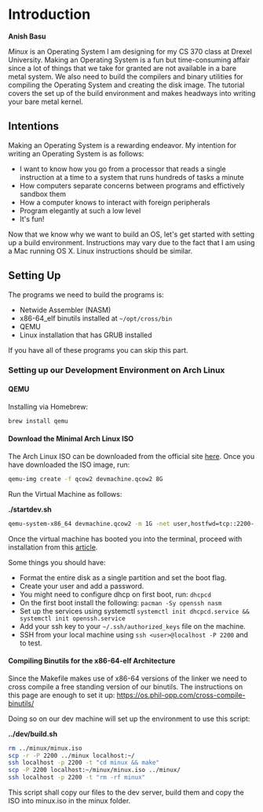 # Introduction
**Anish Basu**

*Minux* is an Operating System I am designing for my CS 370 class at Drexel University. Making an Operating System is a fun but time-consuming affair since a lot of things that we take for granted are not available in a bare metal system. We also need to build the compilers and binary utilities for compiling the Operating System and creating the disk image. The tutorial covers the set up of the build environment and makes headways into writing your bare metal kernel.

## Intentions
Making an Operating System is a rewarding endeavor. My intention for writing an Operating System is as follows:

- I want to know how you go from a processor that reads a single instruction at a time to a system that runs hundreds of tasks a minute
- How computers separate concerns between programs and effictively sandbox them
- How a computer knows to interact with foreign peripherals
- Program elegantly at such a low level
- It's fun!

Now that we know why we want to build an OS, let's get started with setting up a build environment. Instructions may vary due to the fact that I am using a Mac running OS X. Linux instructions should be similar.

## Setting Up
The programs we need to build the programs is:

- Netwide Assembler (NASM)
- x86-64_elf binutils installed at `~/opt/cross/bin`
- QEMU
- Linux installation that has GRUB installed

If you have all of these programs you can skip this part.

### Setting up our Development Environment on Arch Linux
#### QEMU
Installing via Homebrew:

```bash
brew install qemu
```

#### Download the Minimal Arch Linux ISO
The Arch Linux ISO can be downloaded from the official site [here](https://www.archlinux.org/download/). Once you have downloaded the ISO image, run:

```bash
qemu-img create -f qcow2 devmachine.qcow2 8G
```

Run the Virtual Machine as follows:

**./startdev.sh**

```bash
qemu-system-x86_64 devmachine.qcow2 -m 1G -net user,hostfwd=tcp::2200-:22 -net nic -cdrom <<PUT ISO HERE>>
```

Once the virtual machine has booted you into the terminal, proceed with installation from this [article](https://wiki.archlinux.org/index.php/installation_guide).

Some things you should have:
- Format the entire disk as a single partition and set the boot flag.
- Create your user and add a password.
- You might need to configure dhcp on first boot, run: `dhcpcd`
- On the first boot install the following: `pacman -Sy openssh nasm`
- Set up the services using systemctl `systemctl init dhcpcd.service && systemctl init openssh.service`
- Add your ssh key to your `~/.ssh/authorized_keys` file on the machine.
- SSH from your local machine using `ssh <user>@localhost -P 2200` and to test.


#### Compiling Binutils for the x86-64-elf Architecture
Since the Makefile makes use of x86-64 versions of the linker we need to cross compile a free standing version of our binutils.
The instructions on this page are enough to set it up: https://os.phil-opp.com/cross-compile-binutils/

Doing so on our dev machine will set up the environment to use this script:

**../dev/build.sh**

```bash
rm ../minux/minux.iso
scp -r -P 2200 ../minux localhost:~/
ssh localhost -p 2200 -t "cd minux && make"
scp -P 2200 localhost:~/minux/minux.iso ../minux/ 
ssh localhost -p 2200 -t "rm -rf minux"
```
This script shall copy our files to the dev server, build them and copy the ISO into minux.iso in the minux folder.

